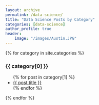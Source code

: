 ```yaml
---
layout: archive
permalink: /data-science/
title: "Data Science Posts by Category"
categories: [data-science]
author_profile: true
header:
    image: "/images/Austin.JPG"
---
```

{% for category in site.categories %}
  <h3>{{ category[0] }}</h3>
  <ul>
    {% for post in category[1] %}
      <li><a href="{{ post.url }}">{{ post.title }}</a></li>
    {% endfor %}
  </ul>
{% endfor %}